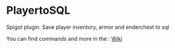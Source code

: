 # PlayertoSQL
Spigot plugin. Save player inventory, armor and enderchest to sql

You can find commands and more in the : [Wiki](https://github.com/Biplon/PlayertoSQL/wiki)
